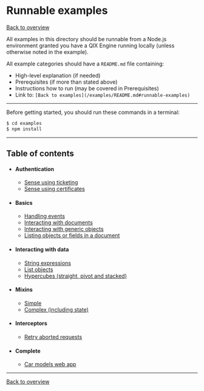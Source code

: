 # Runnable examples

[Back to overview](../README.md#readme)

All examples in this directory should be runnable from a Node.js environment granted
you have a QIX Engine running locally (unless otherwise noted in the example).

All example categories should have a `README.md` file containing:

* High-level explanation (if needed)
* Prerequisites (if more than stated above)
* Instructions how to run (may be covered in Prerequisites)
* Link to: `[Back to examples](/examples/README.md#runnable-examples)`

---

Before getting started, you should run these commands in a terminal:

```bash
$ cd examples
$ npm install
```

---

## Table of contents

- #### Authentication
  - [Sense using ticketing](./authentication/sense-using-ticketing)
  - [Sense using certificates](./authentication/sense-using-certificates#readme)
- #### Basics
  - [Handling events](./basics/events#readme)
  - [Interacting with documents](./basics/documents)
  - [Interacting with generic objects](./basics/generic-objects)
  - [Listing objects or fields in a document](./basics/lists#readme)
- #### Interacting with data
  - [String expressions](./data/string-expression#readme)
  - [List objects](./data/list-object#readme)
  - [Hypercubes (straight, pivot and stacked)](./data/hypercubes#readme)
- #### Mixins
  - [Simple](./mixins/simple#readme)
  - [Complex (including state)](./mixins/complex#readme)
- #### Interceptors
  - [Retry aborted requests](./interceptors/retry-aborted#readme)
- #### Complete
  - [Car models web app](./complete/car-models)

---

[Back to overview](../README.md#readme)
